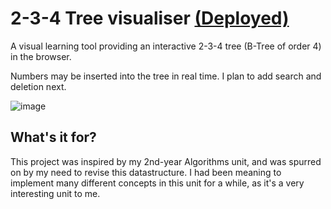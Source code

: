 # 2-3-4 Tree visualiser [(Deployed)](https://elliotmb.dev/tree-vis/)
A visual learning tool providing an interactive 2-3-4 tree (B-Tree of order 4) in the browser.

Numbers may be inserted into the tree in real time. I plan to add search and deletion next. 

![image](https://user-images.githubusercontent.com/45922387/210120096-e95308cf-b066-45e9-8dc3-8e5251c9e87e.png)

## What's it for?
This project was inspired by my 2nd-year Algorithms unit, and was spurred on by my need to revise this datastructure. I had been meaning to implement many different concepts in this unit for a while, as it's a very interesting unit to me. 
